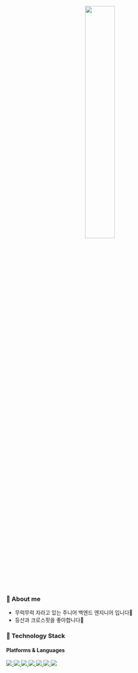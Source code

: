 
<p align="center"><a href="#"><img width="40%" src="https://user-images.githubusercontent.com/57280699/208341939-4fa9895c-0ef3-4104-aebb-5ddef94e614a.png" /></a></p>

### :raising_hand: About me


  + 무럭무럭 자라고 있는 주니어 백엔드 엔지니어 입니다🌱  
  + 등산과 크로스핏을 좋아합니다:muscle:
  

### :high_brightness: Technology Stack
#### Platforms & Languages

<p>
<a href="#">
<img src="https://img.shields.io/badge/Java-007396?style=flat-square&logo=Java&logoColor=white"/>
<img src="https://img.shields.io/badge/Spring-6DB33F?style=flat-square&logo=Spring&logoColor=white"/>
<img src="https://img.shields.io/badge/Spring%20Boot-6DB33F?style=flat-square&logo=Spring%20Boot&logoColor=white"/>
<img src="https://img.shields.io/badge/Thymeleaf-005F0F?style=flat-square&logo=Thymeleaf&logoColor=white"/>
<img src="https://img.shields.io/badge/Mustache-FF9E0F?style=flat-square&logo=Mustache&logoColor=white"/>
<img src="https://img.shields.io/badge/JavaScript-F7DF1E?style=flat-square&logo=JavaScript&logoColor=white"/>
<img src="https://img.shields.io/badge/JPA-6DB33F?style=flat-square&logo=JPA&logoColor=white"/>
</a>
</p>
